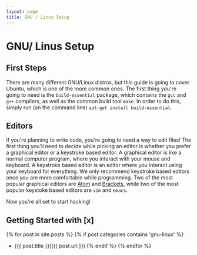 ```yaml
---
layout: page
title: GNU / Linux Setup
---
```


# GNU/ Linus Setup

<p></p>

## First Steps
There are many different GNU/Linux distros, but this guide is going to cover Ubuntu, which is one of the more common ones. The first thing you're going to need is the `build-essential` package, which contains the `gcc` and `g++` compilers, as well as the common build tool `make`. In order to do this, simply run (on the command line) `apt-get install build-essential`.   

## Editors
If you're planning to write code, you're going to need a way to edit files! The first thing you'll need to decide while picking an editor is whether you prefer a graphical editor or a keystroke based editor. A graphical editor is like a normal computer program, where you interact with your mouse and keyboard. A keystroke based editor is an editor where you interact using your keyboard for everything. We only recommend keystroke based editors once you are more comfortable while programming. Two of the most popular graphical editors are [Atom](https://atom.io) and [Brackets](https://brackets.io), while two of the most popular keystoke based editors are `vim` and `emacs`.

Now you're all set to start hacking!

## Getting Started with [x]
<p></p>

{% for post in site.posts %}
    {% if post.categories contains 'gnu-linux' %}
* [{{ post.title }}]({{ post.url }})
    {% endif %}
{% endfor %}
